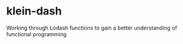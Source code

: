 # klein-dash
 Working through Lodash functions to gain a better understanding of functional programming
